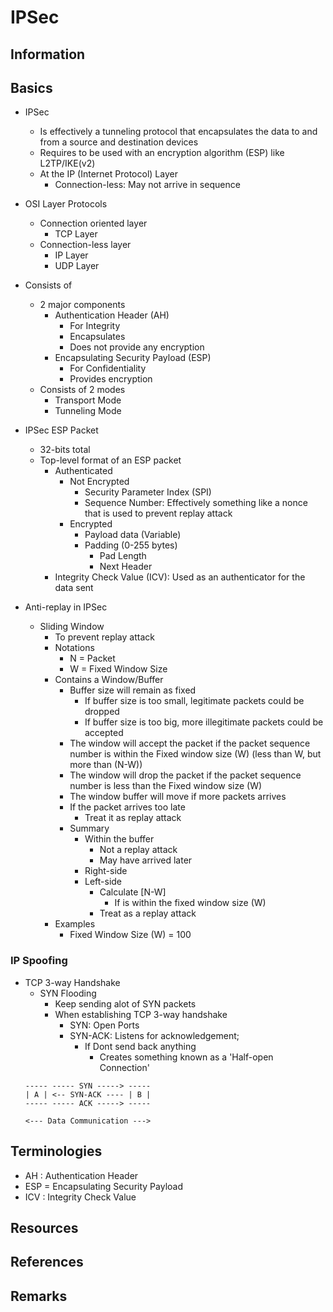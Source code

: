 # IPSec

## Information

## Basics
- IPSec
    + Is effectively a tunneling protocol that encapsulates the data to and from a source and destination devices
    + Requires to be used with an encryption algorithm (ESP) like L2TP/IKE(v2)
    - At the IP (Internet Protocol) Layer
        + Connection-less: May not arrive in sequence

- OSI Layer Protocols
    - Connection oriented layer
        + TCP Layer
    - Connection-less layer
        + IP Layer
        + UDP Layer

- Consists of 
    - 2 major components
        - Authentication Header (AH)
            + For Integrity
            + Encapsulates
            + Does not provide any encryption
        - Encapsulating Security Payload (ESP)
            + For Confidentiality
            + Provides encryption
    - Consists of 2 modes
        + Transport Mode
        + Tunneling Mode

- IPSec ESP Packet
    + 32-bits total
    - Top-level format of an ESP packet
        - Authenticated
            - Not Encrypted
                - Security Parameter Index (SPI)
                - Sequence Number: Effectively something like a nonce that is used to prevent replay attack
            - Encrypted
                - Payload data (Variable)
                - Padding (0-255 bytes)
                    - Pad Length
                    - Next Header
        - Integrity Check Value (ICV): Used as an authenticator for the data sent

- Anti-replay in IPSec
    - Sliding Window
        + To prevent replay attack
        - Notations
            + N = Packet
            + W = Fixed Window Size
        - Contains a Window/Buffer
            - Buffer size will remain as fixed
                + If buffer size is too small, legitimate packets could be dropped
                + If buffer size is too big, more illegitimate packets could be accepted
            + The window will accept the packet if the packet sequence number is within the Fixed window size (W) (less than W, but more than (N-W))
            + The window will drop the packet if the packet sequence number is less than the Fixed window size (W)
            + The window buffer will move if more packets arrives
            - If the packet arrives too late
                + Treat it as replay attack
            - Summary
                - Within the buffer
                    + Not a replay attack
                    + May have arrived later
                - Right-side
                - Left-side
                    - Calculate [N-W]
                        + If is within the fixed window size (W)
                    - Treat as a replay attack
        - Examples
            - Fixed Window Size (W) = 100

### IP Spoofing
- TCP 3-way Handshake
    - SYN Flooding
        + Keep sending alot of SYN packets
        + When establishing TCP 3-way handshake
            + SYN: Open Ports
            - SYN-ACK: Listens for acknowledgement; 
                - If Dont send back anything
                    + Creates something known as a 'Half-open Connection'
    ```
    ----- ----- SYN -----> -----
    | A | <-- SYN-ACK ---- | B |
    ----- ----- ACK -----> -----

    <--- Data Communication --->
    ```

## Terminologies
+ AH  : Authentication Header
+ ESP = Encapsulating Security Payload
+ ICV : Integrity Check Value

## Resources

## References

## Remarks
